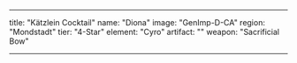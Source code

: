 ---

title: "Kätzlein Cocktail"
name: "Diona"
image: "GenImp-D-CA"
region: "Mondstadt"
tier: "4-Star"
element: "Cyro"
artifact: ""
weapon: "Sacrificial Bow"

---